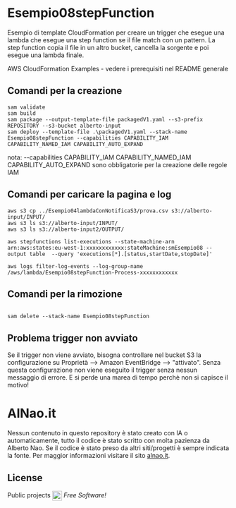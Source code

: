 # Esempio08stepFunction
Esempio di template CloudFormation per creare un trigger che esegue una lambda che esegue una step function se il file match con un pattern. La step function copia il file in un altro bucket, cancella la sorgente e poi esegue una lambda finale.


AWS CloudFormation Examples - vedere i prerequisiti nel README generale


## Comandi per la creazione

```
sam validate
sam build
sam package --output-template-file packagedV1.yaml --s3-prefix REPOSITORY --s3-bucket alberto-input
sam deploy --template-file .\packagedV1.yaml --stack-name Esempio08stepFunction --capabilities CAPABILITY_IAM CAPABILITY_NAMED_IAM CAPABILITY_AUTO_EXPAND

```
nota: --capabilities CAPABILITY_IAM CAPABILITY_NAMED_IAM CAPABILITY_AUTO_EXPAND sono obbligatorie per la creazione delle regole IAM

## Comandi per caricare la pagina e log
```
aws s3 cp ../Esempio04lambdaConNotificaS3/prova.csv s3://alberto-input/INPUT/
aws s3 ls s3://alberto-input/INPUT/
aws s3 ls s3://alberto-input2/OUTPUT/

aws stepfunctions list-executions --state-machine-arn arn:aws:states:eu-west-1:xxxxxxxxxxxx:stateMachine:smEsempio08 --output table  --query 'executions[*].[status,startDate,stopDate]'

aws logs filter-log-events --log-group-name /aws/lambda/Esempio08stepFunction-Process-xxxxxxxxxxxx
```

## Comandi per la rimozione
```

sam delete --stack-name Esempio08stepFunction

```

## Problema trigger non avviato
Se il trigger non viene avviato, bisogna controllare nel bucket S3 la configurazione su Proprietà --> Amazon EventBridge --> "attivato". Senza questa configurazione non viene eseguito il trigger senza nessun messaggio di errore. E si perde una marea di tempo perchè non si capisce il motivo!



# AlNao.it
Nessun contenuto in questo repository è stato creato con IA o automaticamente, tutto il codice è stato scritto con molta pazienza da Alberto Nao. Se il codice è stato preso da altri siti/progetti è sempre indicata la fonte. Per maggior informazioni visitare il sito [alnao.it](https://www.alnao.it/).

## License
Public projects 
<a href="https://it.wikipedia.org/wiki/GNU_General_Public_License"  valign="middle"><img src="https://img.shields.io/badge/License-GNU-blue" style="height:22px;"  valign="middle"></a> 
*Free Software!*